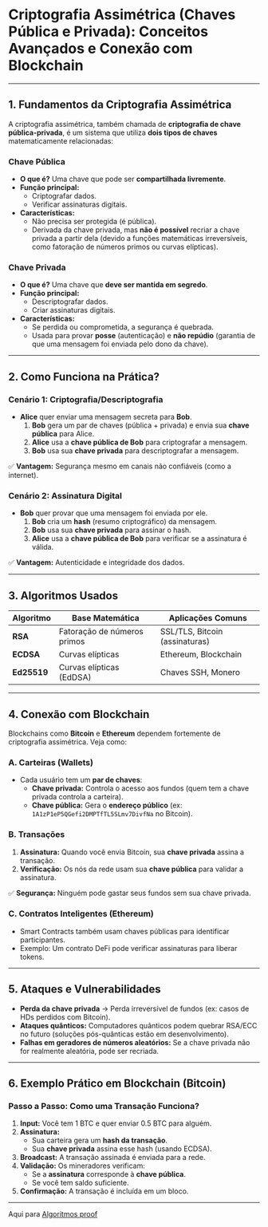 # **Criptografia Assimétrica (Chaves Pública e Privada): Conceitos Avançados e Conexão com Blockchain**

---

## **1. Fundamentos da Criptografia Assimétrica**

A criptografia assimétrica, também chamada de **criptografia de chave pública-privada**, é um sistema que utiliza **dois tipos de chaves** matematicamente relacionadas:

### **Chave Pública**

- **O que é?** Uma chave que pode ser **compartilhada livremente**.
- **Função principal:**  
  - Criptografar dados.
  - Verificar assinaturas digitais.
- **Características:**
  - Não precisa ser protegida (é pública).
  - Derivada da chave privada, mas **não é possível** recriar a chave privada a partir dela (devido a funções matemáticas irreversíveis, como fatoração de números primos ou curvas elípticas).

### **Chave Privada**

- **O que é?** Uma chave que **deve ser mantida em segredo**.
- **Função principal:**  
  - Descriptografar dados.
  - Criar assinaturas digitais.
- **Características:**
  - Se perdida ou comprometida, a segurança é quebrada.
  - Usada para provar **posse** (autenticação) e **não repúdio** (garantia de que uma mensagem foi enviada pelo dono da chave).

---

## **2. Como Funciona na Prática?**

### **Cenário 1: Criptografia/Descriptografia**

- **Alice** quer enviar uma mensagem secreta para **Bob**.
  1. **Bob** gera um par de chaves (pública + privada) e envia sua **chave pública** para Alice.
  2. **Alice** usa a **chave pública de Bob** para criptografar a mensagem.
  3. **Bob** usa sua **chave privada** para descriptografar a mensagem.
  
✅ **Vantagem:** Segurança mesmo em canais não confiáveis (como a internet).

### **Cenário 2: Assinatura Digital**

- **Bob** quer provar que uma mensagem foi enviada por ele.
  1. **Bob** cria um **hash** (resumo criptográfico) da mensagem.
  2. **Bob** usa sua **chave privada** para assinar o hash.
  3. **Alice** usa a **chave pública de Bob** para verificar se a assinatura é válida.

✅ **Vantagem:** Autenticidade e integridade dos dados.

---

## **3. Algoritmos Usados**

| Algoritmo       | Base Matemática               | Aplicações Comuns           |
|----------------|-----------------------------|---------------------------|
| **RSA**        | Fatoração de números primos  | SSL/TLS, Bitcoin (assinaturas) |
| **ECDSA**      | Curvas elípticas            | Ethereum, Blockchain       |
| **Ed25519**    | Curvas elípticas (EdDSA)    | Chaves SSH, Monero         |

---

## **4. Conexão com Blockchain**

Blockchains como **Bitcoin** e **Ethereum** dependem fortemente de criptografia assimétrica. Veja como:

### **A. Carteiras (Wallets)**

- Cada usuário tem um **par de chaves**:
  - **Chave privada:** Controla o acesso aos fundos (quem tem a chave privada controla a carteira).
  - **Chave pública:** Gera o **endereço público** (ex: `1A1zP1eP5QGefi2DMPTfTL5SLmv7DivfNa` no Bitcoin).

### **B. Transações**

1. **Assinatura:** Quando você envia Bitcoin, sua **chave privada** assina a transação.
2. **Verificação:** Os nós da rede usam sua **chave pública** para validar a assinatura.

✅ **Segurança:** Ninguém pode gastar seus fundos sem sua chave privada.

### **C. Contratos Inteligentes (Ethereum)**

- Smart Contracts também usam chaves públicas para identificar participantes.
- Exemplo: Um contrato DeFi pode verificar assinaturas para liberar tokens.

---

## **5. Ataques e Vulnerabilidades**

- **Perda da chave privada** → Perda irreversível de fundos (ex: casos de HDs perdidos com Bitcoin).
- **Ataques quânticos:** Computadores quânticos podem quebrar RSA/ECC no futuro (soluções pós-quânticas estão em desenvolvimento).
- **Falhas em geradores de números aleatórios:** Se a chave privada não for realmente aleatória, pode ser recriada.

---

## **6. Exemplo Prático em Blockchain (Bitcoin)**

### **Passo a Passo: Como uma Transação Funciona?**

1. **Input:** Você tem 1 BTC e quer enviar 0.5 BTC para alguém.
2. **Assinatura:**
   - Sua carteira gera um **hash da transação**.
   - Sua **chave privada** assina esse hash (usando ECDSA).
3. **Broadcast:** A transação assinada é enviada para a rede.
4. **Validação:** Os mineradores verificam:
   - Se a **assinatura** corresponde à **chave pública**.
   - Se você tem saldo suficiente.
5. **Confirmação:** A transação é incluída em um bloco.

---

Aqui para [Algoritmos proof](../proof/README.md)